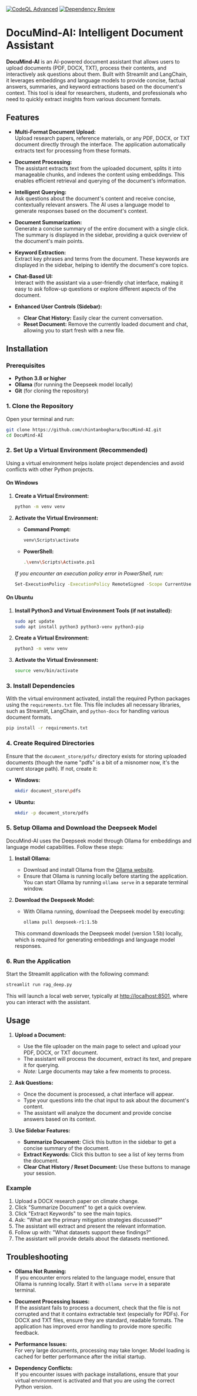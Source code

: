 [![CodeQL Advanced](https://github.com/chintanboghara/DocuMind-AI/actions/workflows/codeql.yml/badge.svg)](https://github.com/chintanboghara/DocuMind-AI/actions/workflows/codeql.yml)
[![Dependency Review](https://github.com/chintanboghara/DocuMind-AI/actions/workflows/dependency-review.yml/badge.svg)](https://github.com/chintanboghara/DocuMind-AI/actions/workflows/dependency-review.yml)

# DocuMind-AI: Intelligent Document Assistant

**DocuMind-AI** is an AI-powered document assistant that allows users to upload documents (PDF, DOCX, TXT), process their contents, and interactively ask questions about them. Built with Streamlit and LangChain, it leverages embeddings and language models to provide concise, factual answers, summaries, and keyword extractions based on the document's context. This tool is ideal for researchers, students, and professionals who need to quickly extract insights from various document formats.

## Features

- **Multi-Format Document Upload:**  
  Upload research papers, reference materials, or any PDF, DOCX, or TXT document directly through the interface. The application automatically extracts text for processing from these formats.

- **Document Processing:**  
  The assistant extracts text from the uploaded document, splits it into manageable chunks, and indexes the content using embeddings. This enables efficient retrieval and querying of the document's information.

- **Intelligent Querying:**  
  Ask questions about the document's content and receive concise, contextually relevant answers. The AI uses a language model to generate responses based on the document's context.

- **Document Summarization:**  
  Generate a concise summary of the entire document with a single click. The summary is displayed in the sidebar, providing a quick overview of the document's main points.

- **Keyword Extraction:**  
  Extract key phrases and terms from the document. These keywords are displayed in the sidebar, helping to identify the document's core topics.

- **Chat-Based UI:**  
  Interact with the assistant via a user-friendly chat interface, making it easy to ask follow-up questions or explore different aspects of the document.

- **Enhanced User Controls (Sidebar):**
  - **Clear Chat History:** Easily clear the current conversation.
  - **Reset Document:** Remove the currently loaded document and chat, allowing you to start fresh with a new file.

## Installation

### Prerequisites

- **Python 3.8 or higher**
- **Ollama** (for running the Deepseek model locally)
- **Git** (for cloning the repository)

### 1. Clone the Repository

Open your terminal and run:

```bash
git clone https://github.com/chintanboghara/DocuMind-AI.git
cd DocuMind-AI
```

### 2. Set Up a Virtual Environment (Recommended)

Using a virtual environment helps isolate project dependencies and avoid conflicts with other Python projects.

#### On Windows

1. **Create a Virtual Environment:**

   ```bash
   python -m venv venv
   ```

2. **Activate the Virtual Environment:**

   - **Command Prompt:**

     ```bash
     venv\Scripts\activate
     ```

   - **PowerShell:**

     ```bash
     .\venv\Scripts\Activate.ps1
     ```

   _If you encounter an execution policy error in PowerShell, run:_

   ```bash
   Set-ExecutionPolicy -ExecutionPolicy RemoteSigned -Scope CurrentUser
   ```

#### On Ubuntu

1. **Install Python3 and Virtual Environment Tools (if not installed):**

   ```bash
   sudo apt update
   sudo apt install python3 python3-venv python3-pip
   ```

2. **Create a Virtual Environment:**

   ```bash
   python3 -m venv venv
   ```

3. **Activate the Virtual Environment:**

   ```bash
   source venv/bin/activate
   ```

### 3. Install Dependencies

With the virtual environment activated, install the required Python packages using the `requirements.txt` file. This file includes all necessary libraries, such as Streamlit, LangChain, and `python-docx` for handling various document formats.

```bash
pip install -r requirements.txt
```

### 4. Create Required Directories

Ensure that the `document_store/pdfs/` directory exists for storing uploaded documents (though the name "pdfs" is a bit of a misnomer now, it's the current storage path). If not, create it:

- **Windows:**

  ```bash
  mkdir document_store\pdfs
  ```

- **Ubuntu:**

  ```bash
  mkdir -p document_store/pdfs
  ```

### 5. Setup Ollama and Download the Deepseek Model

DocuMind-AI uses the Deepseek model through Ollama for embeddings and language model capabilities. Follow these steps:

1. **Install Ollama:**
   - Download and install Ollama from the [Ollama website](https://ollama.com).
   - Ensure that Ollama is running locally before starting the application. You can start Ollama by running `ollama serve` in a separate terminal window.

2. **Download the Deepseek Model:**
   - With Ollama running, download the Deepseek model by executing:

     ```bash
     ollama pull deepseek-r1:1.5b
     ```

   This command downloads the Deepseek model (version 1.5b) locally, which is required for generating embeddings and language model responses.

### 6. Run the Application

Start the Streamlit application with the following command:

```bash
streamlit run rag_deep.py
```

This will launch a local web server, typically at [http://localhost:8501](http://localhost:8501), where you can interact with the assistant.

## Usage

1. **Upload a Document:**  
   - Use the file uploader on the main page to select and upload your PDF, DOCX, or TXT document.  
   - The assistant will process the document, extract its text, and prepare it for querying.  
   - _Note:_ Large documents may take a few moments to process.

2. **Ask Questions:**  
   - Once the document is processed, a chat interface will appear.  
   - Type your questions into the chat input to ask about the document's content.  
   - The assistant will analyze the document and provide concise answers based on its context.

3. **Use Sidebar Features:**
   - **Summarize Document:** Click this button in the sidebar to get a concise summary of the document.
   - **Extract Keywords:** Click this button to see a list of key terms from the document.
   - **Clear Chat History / Reset Document:** Use these buttons to manage your session.

### Example

1. Upload a DOCX research paper on climate change.
2. Click "Summarize Document" to get a quick overview.
3. Click "Extract Keywords" to see the main topics.
4. Ask: "What are the primary mitigation strategies discussed?"  
5. The assistant will extract and present the relevant information.  
6. Follow up with: "What datasets support these findings?"  
7. The assistant will provide details about the datasets mentioned.

## Troubleshooting

- **Ollama Not Running:**  
  If you encounter errors related to the language model, ensure that Ollama is running locally. Start it with `ollama serve` in a separate terminal.

- **Document Processing Issues:**  
  If the assistant fails to process a document, check that the file is not corrupted and that it contains extractable text (especially for PDFs). For DOCX and TXT files, ensure they are standard, readable formats. The application has improved error handling to provide more specific feedback.

- **Performance Issues:**  
  For very large documents, processing may take longer. Model loading is cached for better performance after the initial startup.

- **Dependency Conflicts:**  
  If you encounter issues with package installations, ensure that your virtual environment is activated and that you are using the correct Python version.
